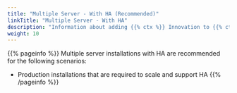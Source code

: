 ```yaml
---
title: "Multiple Server - With HA (Recommended)"
linkTitle: "Multiple Server - With HA"
description: "Information about adding {{% ctx %}} Innovation to {{% ctx %}} 7.2 across multiple on-premise servers with high availability (HA), including: information about components, supported architectures, prerequisites and installation instructions."
weight: 10
---
```


{{% pageinfo %}}
Multiple server installations with HA are recommended for the following scenarios:

* Production installations that are required to scale and support HA
{{% /pageinfo %}}
